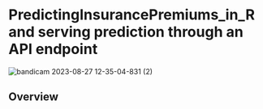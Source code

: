 # **PredictingInsurancePremiums_in_R and serving prediction through an API endpoint**
![bandicam 2023-08-27 12-35-04-831 (2)](https://github.com/franciskyalo/PredictingInsurancePremiums_in_R/assets/94622826/1a73354d-74d1-4c3c-b669-562277aad831)

## Overview 
